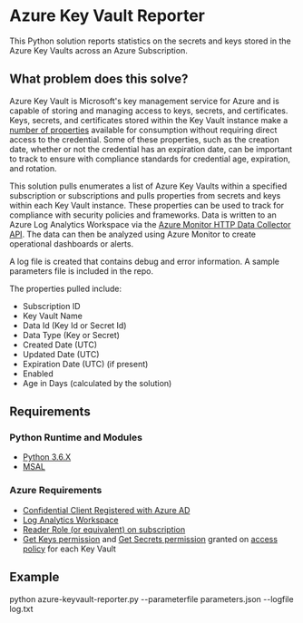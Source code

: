 # Azure Key Vault Reporter
This Python solution reports statistics on the secrets and keys stored in the Azure Key Vaults across an Azure Subscription.

## What problem does this solve?
Azure Key Vault is Microsoft's key management service for Azure and is capable of storing and managing access to keys, secrets, and certificates.  Keys, secrets, and certificates stored within the Key Vault instance make a [number of properties](https://docs.microsoft.com/en-us/rest/api/keyvault/) available for consumption without requiring direct access to the credential.  Some of these properties, such as the creation date, whether or not the credential has an expiration date, can be important to track to ensure with compliance standards for credential age, expiration, and rotation.  

This solution pulls enumerates a list of Azure Key Vaults within a specified subscription or subscriptions and pulls properties from secrets and keys within each Key Vault instance.  These properties can be used to track for compliance with security policies and frameworks.  Data is written to an Azure Log Analytics Workspace via the [Azure Monitor HTTP Data Collector API](https://docs.microsoft.com/en-us/azure/azure-monitor/platform/data-collector-api).  The data can then be analyzed using Azure Monitor to create operational dashboards or alerts.

A log file is created that contains debug and error information.  A sample parameters file is included in the repo.

The properties pulled include:
* Subscription ID
* Key Vault Name
* Data Id (Key Id or Secret Id)
* Data Type (Key or Secret)
* Created Date (UTC)
* Updated Date (UTC)
* Expiration Date (UTC) (if present)
* Enabled
* Age in Days (calculated by the solution)

## Requirements

### Python Runtime and Modules
* [Python 3.6.X](https://www.python.org/downloads/release/python-360/)
* [MSAL](https://github.com/AzureAD/microsoft-authentication-library-for-python)

### Azure Requirements
* [Confidential Client Registered with Azure AD](https://docs.microsoft.com/en-us/azure/healthcare-apis/register-confidential-azure-ad-client-app)
* [Log Analytics Workspace](https://docs.microsoft.com/en-us/azure/azure-monitor/learn/quick-create-workspace)
* [Reader Role (or equivalent) on subscription](https://docs.microsoft.com/en-us/azure/role-based-access-control/built-in-roles#reader)
* [Get Keys permission](https://docs.microsoft.com/en-us/rest/api/keyvault/getkeys) and [Get Secrets permission](https://docs.microsoft.com/en-us/rest/api/keyvault/getsecrets) granted on [access policy](https://docs.microsoft.com/en-us/azure/key-vault/key-vault-secure-your-key-vault) for each Key Vault

## Example

python azure-keyvault-reporter.py --parameterfile parameters.json --logfile log.txt

